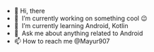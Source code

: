 - 👋 Hi, there
- 🔭 &nbsp;I’m currently working on something cool :wink:
- 🌱 &nbsp;I’m currently learning Android, Kotlin
- 💬 &nbsp;Ask me about anything related to Android
- 📫 How to reach me @Mayur907

<!---
Mayur907/Mayur907 is a ✨ special ✨ repository because its `README.md` (this file) appears on your GitHub profile.
You can click the Preview link to take a look at your changes.
--->
